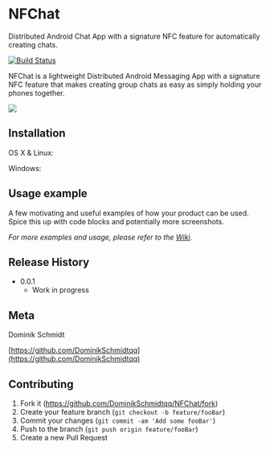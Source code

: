 # NFChat
Distributed Android Chat App with a signature NFC feature for automatically creating chats.




[![Build Status][travis-image]][travis-url]

NFChat is a lightweight Distributed Android Messaging App with a signature NFC feature that makes creating group chats as easy as simply holding your phones together.

![](header.png)

## Installation

OS X & Linux:


Windows:


## Usage example

A few motivating and useful examples of how your product can be used. Spice this up with code blocks and potentially more screenshots.

_For more examples and usage, please refer to the [Wiki][wiki]._


## Release History

* 0.0.1
    * Work in progress

## Meta

Dominik Schmidt

[https://github.com/DominikSchmidtqq](https://github.com/DominikSchmidtqq)


## Contributing

1. Fork it (<https://github.com/DominikSchmidtqq/NFChat/fork>)
2. Create your feature branch (`git checkout -b feature/fooBar`)
3. Commit your changes (`git commit -am 'Add some fooBar'`)
4. Push to the branch (`git push origin feature/fooBar`)
5. Create a new Pull Request

<!-- Markdown link & img dfn's -->
[npm-image]: https://img.shields.io/npm/v/datadog-metrics.svg?style=flat-square
[npm-url]: https://npmjs.org/package/datadog-metrics
[npm-downloads]: https://img.shields.io/npm/dm/datadog-metrics.svg?style=flat-square
[travis-image]: https://img.shields.io/travis/dbader/node-datadog-metrics/master.svg?style=flat-square
[travis-url]: https://travis-ci.org/dbader/node-datadog-metrics
[wiki]: https://github.com/DominikSchmidtqq/NFChat/wiki

